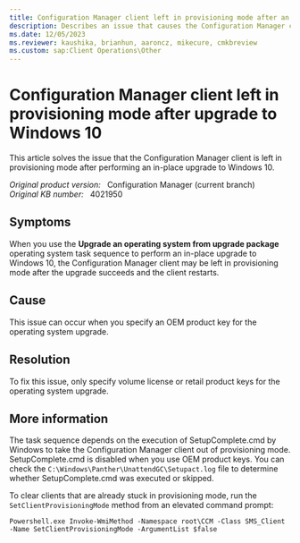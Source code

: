 ```yaml
---
title: Configuration Manager client left in provisioning mode after an upgrade to Windows 10
description: Describes an issue that causes the Configuration Manager client to be left in provisioning mode after an upgrade to Windows 10. Provides a resolution.
ms.date: 12/05/2023
ms.reviewer: kaushika, brianhun, aaroncz, mikecure, cmkbreview
ms.custom: sap:Client Operations\Other
---
```

# Configuration Manager client left in provisioning mode after upgrade to Windows 10

This article solves the issue that the Configuration Manager client is left in provisioning mode after performing an in-place upgrade to Windows 10.

_Original product version:_ &nbsp; Configuration Manager (current branch)  
_Original KB number:_ &nbsp; 4021950

## Symptoms

When you use the **Upgrade an operating system from upgrade package** operating system task sequence to perform an in-place upgrade to Windows 10, the Configuration Manager client may be left in provisioning mode after the upgrade succeeds and the client restarts.

## Cause

This issue can occur when you specify an OEM product key for the operating system upgrade.

## Resolution

To fix this issue, only specify volume license or retail product keys for the operating system upgrade.

## More information

The task sequence depends on the execution of SetupComplete.cmd by Windows to take the Configuration Manager client out of provisioning mode. SetupComplete.cmd is disabled when you use OEM product keys. You can check the `C:\Windows\Panther\UnattendGC\Setupact.log` file to determine whether SetupComplete.cmd was executed or skipped.

To clear clients that are already stuck in provisioning mode, run the `SetClientProvisioningMode` method from an elevated command prompt:

```console
Powershell.exe Invoke-WmiMethod -Namespace root\CCM -Class SMS_Client -Name SetClientProvisioningMode -ArgumentList $false
```

